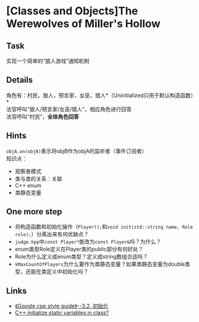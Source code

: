 # [Classes and Objects]The Werewolves of Miller's Hollow

## Task
实现一个简单的“狼人游戏”通知机制  
  
## Details
角色有：村民，狼人，预言家，女巫，猎人*（Uninitialized只用于默认构造函数）*  
法官呼叫“狼人/预言家/女巫/猎人”，相应角色进行回答  
法官呼叫“村民”，**全体角色回答**  
  
## Hints
`objA.on(objB)`表示将objB作为objA的监听者（事件订阅者）  
知识点：
- 观察者模式
- 类与类的关系：关联
- C++ enum
- 类静态变量   
  
## One more step
- 将构造函数和初始化操作（`Player();`和`void init(std::string name, Role role);`）分离出来有何优缺点？  
- `judge.hpp`中`const Player*`能改为`const Player&`吗？为什么？  
- enum类型Role定义在Player类的public部分有何好处？  
- Role为什么定义成enum类型？定义成string数组合适吗？  
- `kMaxCountOfPlayers`为什么要作为类静态变量？如果类静态变量为double类型，还能在类定义中初始化吗？  
  
## Links
- [《Google cpp style guide》--3.2. 初始化](http://zh-google-styleguide.readthedocs.io/en/latest/google-cpp-styleguide/classes/)  
- [C++ initialize static variables in class?](http://stackoverflow.com/questions/5019856/c-initialize-static-variables-in-class)